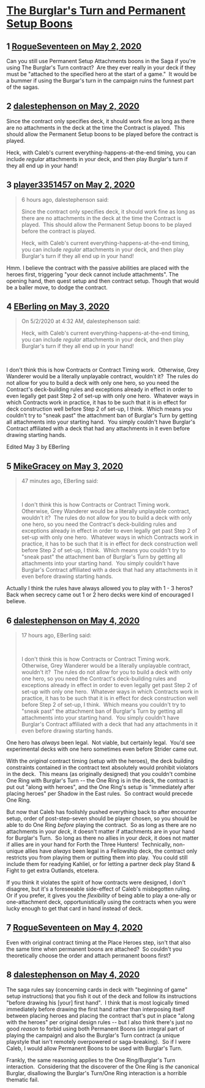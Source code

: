 # [The Burglar&#039;s Turn and Permanent Setup Boons](https://community.fantasyflightgames.com/topic/308109-the-burglars-turn-and-permanent-setup-boons/)

## 1 [RogueSeventeen on May 2, 2020](https://community.fantasyflightgames.com/topic/308109-the-burglars-turn-and-permanent-setup-boons/?do=findComment&comment=3933472)

Can you still use Permanent Setup Attachments boons in the Saga if you're using The Burglar's Turn contract?  Are they ever really in your deck if they must be "attached to the specified hero at the start of a game."  It would be a bummer if using the Burgar's turn in the campaign ruins the funnest part of the sagas.

## 2 [dalestephenson on May 2, 2020](https://community.fantasyflightgames.com/topic/308109-the-burglars-turn-and-permanent-setup-boons/?do=findComment&comment=3933494)

Since the contract only specifies deck, it should work fine as long as there are no attachments in the deck at the time the Contract is played.  This should allow the Permanent Setup boons to be played before the contract is played.

Heck, with Caleb's current everything-happens-at-the-end timing, you can include *regular* attachments in your deck, and then play Burglar's turn if they all end up in your hand!

## 3 [player3351457 on May 2, 2020](https://community.fantasyflightgames.com/topic/308109-the-burglars-turn-and-permanent-setup-boons/?do=findComment&comment=3933571)

> 6 hours ago, dalestephenson said:
> 
> Since the contract only specifies deck, it should work fine as long as there are no attachments in the deck at the time the Contract is played.  This should allow the Permanent Setup boons to be played before the contract is played.
> 
> Heck, with Caleb's current everything-happens-at-the-end timing, you can include *regular* attachments in your deck, and then play Burglar's turn if they all end up in your hand!

Hmm. I believe the contract with the passive abilities are placed with the heroes first, triggering "your deck cannot include attachments". The opening hand, then quest setup and then contract setup. Though that would be a baller move, to dodge the contract.

## 4 [EBerling on May 3, 2020](https://community.fantasyflightgames.com/topic/308109-the-burglars-turn-and-permanent-setup-boons/?do=findComment&comment=3934074)

> On 5/2/2020 at 4:32 AM, dalestephenson said:
> 
> Heck, with Caleb's current everything-happens-at-the-end timing, you can include *regular* attachments in your deck, and then play Burglar's turn if they all end up in your hand!

 


I don't think this is how Contracts or Contract Timing work.  Otherwise, Grey Wanderer would be a literally unplayable contract, wouldn't it?  The rules do not allow for you to build a deck with only one hero, so you need the Contract's deck-building rules and exceptions already in effect in order to even legally get past Step 2 of set-up with only one hero.  Whatever ways in which Contracts work in practice, it has to be such that it is in effect for deck construction well before Step 2 of set-up, I think.  Which means you couldn't try to "sneak past" the attachment ban of Burglar's Turn by getting all attachments into your starting hand.  You simply couldn't have Burglar's Contract affiliated with a deck that had any attachments in it even before drawing starting hands.

Edited May 3 by EBerling

## 5 [MikeGracey on May 3, 2020](https://community.fantasyflightgames.com/topic/308109-the-burglars-turn-and-permanent-setup-boons/?do=findComment&comment=3934105)

> 47 minutes ago, EBerling said:
> 
>  
> 
> 
> I don't think this is how Contracts or Contract Timing work.  Otherwise, Grey Wanderer would be a literally unplayable contract, wouldn't it?  The rules do not allow for you to build a deck with only one hero, so you need the Contract's deck-building rules and exceptions already in effect in order to even legally get past Step 2 of set-up with only one hero.  Whatever ways in which Contracts work in practice, it has to be such that it is in effect for deck construction well before Step 2 of set-up, I think.  Which means you couldn't try to "sneak past" the attachment ban of Burglar's Turn by getting all attachments into your starting hand.  You simply couldn't have Burglar's Contract affiliated with a deck that had any attachments in it even before drawing starting hands.

Actually I think the rules have always allowed you to play with 1 - 3 heros? Back when secrecy came out 1 or 2 hero decks were kind of encouraged I believe.

## 6 [dalestephenson on May 4, 2020](https://community.fantasyflightgames.com/topic/308109-the-burglars-turn-and-permanent-setup-boons/?do=findComment&comment=3934336)

> 17 hours ago, EBerling said:
> 
>  
> 
> 
> I don't think this is how Contracts or Contract Timing work.  Otherwise, Grey Wanderer would be a literally unplayable contract, wouldn't it?  The rules do not allow for you to build a deck with only one hero, so you need the Contract's deck-building rules and exceptions already in effect in order to even legally get past Step 2 of set-up with only one hero.  Whatever ways in which Contracts work in practice, it has to be such that it is in effect for deck construction well before Step 2 of set-up, I think.  Which means you couldn't try to "sneak past" the attachment ban of Burglar's Turn by getting all attachments into your starting hand.  You simply couldn't have Burglar's Contract affiliated with a deck that had any attachments in it even before drawing starting hands.

One hero has *always* been legal.  Not viable, but certainly legal.  You'd see experimental decks with one hero sometimes even before Strider came out.

With the *original* contract timing (setup with the heroes), the deck building constraints contained in the contract text absolutely would prohibit violators in the deck.  This means (as originally designed) that you couldn't combine One Ring with Burglar's Turn -- the One Ring is in the deck, the contract is put out "along with heroes", and the One Ring's setup is "immediately after placing heroes" per Shadow in the East rules.  So contract would precede One Ring.

But now that Caleb has foolishly pushed everything back to after encounter setup, order of post-step-seven should be player chosen, so you should be able to do One Ring *before* playing the contract.  So as long as there are no attachments in your *deck*, it doesn't matter if attachments are in your hand for Burglar's Turn.  So long as there no allies in your *deck*, it does not matter if allies are in your hand for Forth the Three Hunters!  Technically, non-unique allies have *always* been legal in a Fellowship deck, the contract only restricts you from playing them or putting them into play.  You could still include them for readying Kahliel, or for letting a partner deck play Stand & Fight to get extra Outlands, etcetera.

If you think it violates the spirit of how contracts were designed, I don't disagree, but it's a foreseeable side-effect of Caleb's misbegotten ruling.  Or if you prefer, it gives you the *flexibility* of being able to play a one-ally or one-attachment deck, opportunistically using the contracts when you were lucky enough to get that card in hand instead of deck.

## 7 [RogueSeventeen on May 4, 2020](https://community.fantasyflightgames.com/topic/308109-the-burglars-turn-and-permanent-setup-boons/?do=findComment&comment=3934471)

Even with original contract timing at the Place Heroes step, isn't that also the same time when permanent boons are attached?  So couldn't you theoretically choose the order and attach permanent boons first?

## 8 [dalestephenson on May 4, 2020](https://community.fantasyflightgames.com/topic/308109-the-burglars-turn-and-permanent-setup-boons/?do=findComment&comment=3934510)

The saga rules say (concerning cards in deck with "beginning of game" setup instructions) that you fish it out of the deck and follow its instructions "before drawing his [your] first hand".  I think that is most logically timed immediately before drawing the first hand rather than interposing itself between placing heroes and placing the contract that's put in place "along with the heroes" per original design rules -- but I also think there's just no good *reason* to forbid using both Permanent Boons (an integral part of playing the campaign) and also the Burglar's Turn contract (a unique playstyle that isn't remotely overpowered or saga-breaking).  So if I were Caleb, I would allow Permanent Boons to be used with Burglar's Turn.

Frankly, the same reasoning applies to the One Ring/Burglar's Turn interaction.  Considering that the discoverer of the One Ring is *the* canonical Burglar, disallowing the Burglar's Turn/One Ring interaction is a horrible thematic fail.

